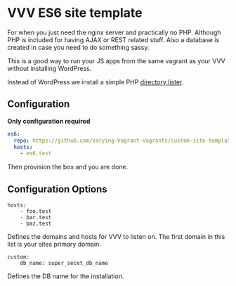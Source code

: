 # VVV ES6 site template

For when you just need the nginx server and practically no PHP. Although PHP
is included for having AJAX or REST related stuff. Also a database is created
in case you need to do something sassy.

This is a good way to run your JS apps from the same vagrant as your VVV without
installing WordPress.

Instead of WordPress we install a simple PHP [directory lister](https://github.com/halgatewood/file-directory-list).

## Configuration

**Only configuration required**

```yaml
es6:
  repo: https://github.com/Varying-Vagrant-Vagrants/custom-site-template
  hosts:
    - es6.test
```

Then provision the box and you are done.

## Configuration Options

```
hosts:
    - foo.test
    - bar.test
    - baz.test
```
Defines the domains and hosts for VVV to listen on.
The first domain in this list is your sites primary domain.

```
custom:
    db_name: super_secet_db_name
```
Defines the DB name for the installation.

